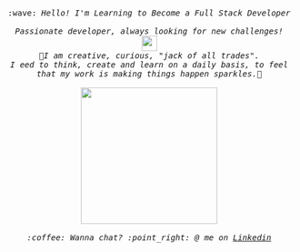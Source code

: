 <p align="center">
  <br><br>
  <samp>
    :wave: <em> Hello!  I'm Learning to Become a Full Stack Developer <em>
    <br><br> Passionate developer, always looking for new challenges!   <img src="https://user-images.githubusercontent.com/5679180/79618120-0daffb80-80be-11ea-819e-d2b0fa904d07.gif" width="27px">
     <br>🌈I am creative, curious, "jack of all trades". 
     <br>I eed to think, create and learn on a daily basis, to feel that my work is making things happen sparkles.🌱<br><br>
    <img src="https://i.imgur.com/kdKhgx6.gif" width="240px" align="center">
    <br><br>:coffee: Wanna chat? :point_right: @ me on <a href="https://www.linkedin.com/in/aicha-hamida/">Linkedin </a>
  </samp>
</p>

